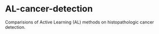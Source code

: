 # AL-cancer-detection
Comparisions of Active Learning (AL) methods on histopathologic cancer detection.
